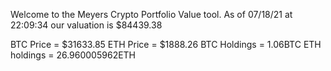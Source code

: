 Welcome to the Meyers Crypto Portfolio Value tool. 
As of 07/18/21 at 22:09:34 our valuation is $84439.38 

BTC Price = $31633.85
 ETH Price = $1888.26
BTC Holdings = 1.06BTC
 ETH holdings = 26.960005962ETH 
